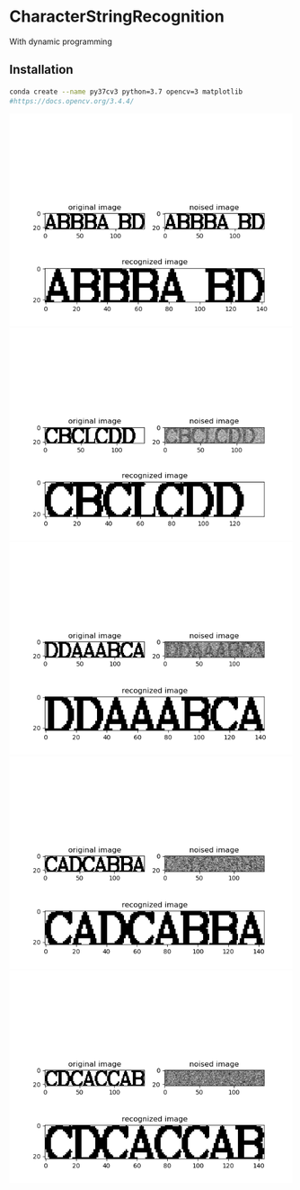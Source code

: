 # CharacterStringRecognition
With dynamic programming

## Installation

``` bash
conda create --name py37cv3 python=3.7 opencv=3 matplotlib
#https://docs.opencv.org/3.4.4/
```

![result](result_0.png)
![result](result_100.png)
![result](result_200.png)
![result](result_500.png)
![result](result_600.png)